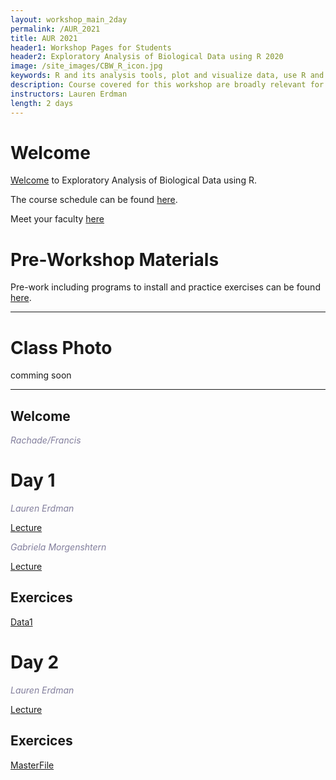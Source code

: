 ```yaml
---
layout: workshop_main_2day
permalink: /AUR_2021
title: AUR 2021
header1: Workshop Pages for Students
header2: Exploratory Analysis of Biological Data using R 2020
image: /site_images/CBW_R_icon.jpg
keywords: R and its analysis tools, plot and visualize data, use R and its analysis tools
description: Course covered for this workshop are broadly relevant for many areas of modern, quantitative biology such as flow cytometry, expression profile analysis, function prediction and more. 
instructors: Lauren Erdman
length: 2 days
---
```


# Welcome <a id="welcome"></a>

[Welcome](https://drive.google.com/open?id=19YtlbxmxAonyE9N-Zo4BL8XHpESd-NLb) to Exploratory Analysis of Biological Data using R.  

The course schedule can be found [here](https://bioinformaticsdotca.github.io/AUR_2021_schedule). 

Meet your faculty [here]() 

# Pre-Workshop Materials <a id="preworkshop"></a>

Pre-work including programs to install and practice exercises can be found [here](). 

***

# Class Photo

comming soon

***

## Welcome

*<font color="#827e9c">Rachade/Francis</font>*

# Day 1 <a id="day1"></a>


*<font color="#827e9c">Lauren Erdman</font>*

[Lecture]()


*<font color="#827e9c">Gabriela Morgenshtern</font>* 

[Lecture]()

## Exercices

[Data1]()


# Day 2 <a id="day2"></a>


*<font color="#827e9c">Lauren Erdman</font>*

[Lecture]()


## Exercices

[MasterFile]()







